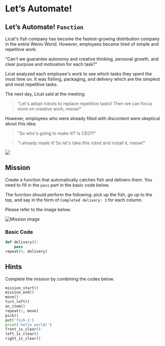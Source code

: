 # Let’s Automate!

## Let’s Automate! `Function`

Licat's fish company has become the fastest-growing distribution company in the entire Weniv World. However, employees became tired of simple and repetitive work.

"Can't we guarantee autonomy and creative thinking, personal growth, and clear purpose and motivation for each task?"

Licat analyzed each employee's work to see which tasks they spent the most time on. It was fishing, packaging, and delivery which are the simplest and most repetitive tasks.

The next day, Licat said at the meeting:

> "Let's adopt robots to replace repetitive tasks! Then we can focus more on creative work, meow!"

However, employees who were already filled with discontent were skeptical about this idea.

> "So who's going to make it!? Is CEO?!"

> "I already made it! So let's take this robot and install it, meow!"

![](./9_1.webp)

## Mission

Create a function that automatically catches fish and delivers them. You need to fill in the `pass` part in the basic code below.

The function should perform the following: pick up the fish, go up to the top, and say in the form of `Completed delivery: 3` for each column.

Please refer to the image below.

![Mission image](./9_2.png)

### Basic Code
```python
def delivery():
    pass
repeat(4, delivery)
```

## Hints
Complete the mission by combining the codes below.
```python
mission_start()
mission_end()
move()
turn_left()
on_item()
repeat(2, move)
pick()
put('fish-1')
print('hello world!')
front_is_clear()
left_is_clear()
right_is_clear()
```
